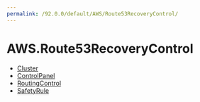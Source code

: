 ```yaml
---
permalink: /92.0.0/default/AWS/Route53RecoveryControl/
---
```


# AWS.Route53RecoveryControl



* [Cluster](Cluster.md)
* [ControlPanel](ControlPanel.md)
* [RoutingControl](RoutingControl.md)
* [SafetyRule](SafetyRule.md)